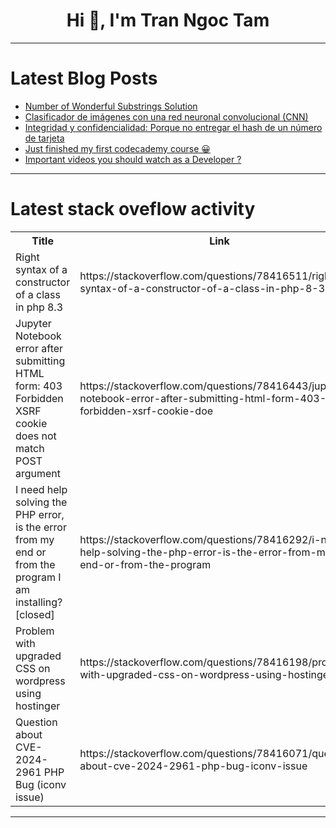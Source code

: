 <h1 align="center">Hi 👋, I'm Tran Ngoc Tam</h1>

---

# Latest Blog Posts 
<!-- BLOG-POST-LIST:START -->
- [Number of Wonderful Substrings Solution](https://dev.to/rk042/number-of-wonderful-substrings-solution-3i81)
- [Clasificador de imágenes con una red neuronal convolucional &lpar;CNN&rpar;](https://dev.to/emmendoza2794/clasificador-de-imagenes-con-una-red-neuronal-convolucional-cnn-3i76)
- [Integridad y confidencialidad: Porque no entregar el hash de un número de tarjeta](https://dev.to/djhuertasg/integridad-y-confidencialidad-porque-no-entregar-el-hash-de-un-numero-de-tarjeta-5058)
- [Just finished my first codecademy course 😀](https://dev.to/deviggor/just-finished-my-first-codecademy-course-5bbh)
- [Important videos you should watch as a Developer ?](https://dev.to/divyansh2375/important-videos-you-should-watch-as-a-developer--36h0)
<!-- BLOG-POST-LIST:END -->

---

# Latest stack oveflow activity
<table>
  <tr><th>Title</th><th>Link</th></tr>
  <!-- STACKOVERFLOW:START --><tr><td>Right syntax of a constructor of a class in php 8.3</td><td>https://stackoverflow.com/questions/78416511/right-syntax-of-a-constructor-of-a-class-in-php-8-3</td></tr><tr><td>Jupyter Notebook error after submitting HTML form: 403 Forbidden XSRF cookie does not match POST argument</td><td>https://stackoverflow.com/questions/78416443/jupyter-notebook-error-after-submitting-html-form-403-forbidden-xsrf-cookie-doe</td></tr><tr><td>I need help solving the PHP error, is the error from my end or from the program I am installing? [closed]</td><td>https://stackoverflow.com/questions/78416292/i-need-help-solving-the-php-error-is-the-error-from-my-end-or-from-the-program</td></tr><tr><td>Problem with upgraded CSS on wordpress using hostinger</td><td>https://stackoverflow.com/questions/78416198/problem-with-upgraded-css-on-wordpress-using-hostinger</td></tr><tr><td>Question about CVE-2024-2961 PHP Bug &lpar;iconv issue&rpar;</td><td>https://stackoverflow.com/questions/78416071/question-about-cve-2024-2961-php-bug-iconv-issue</td></tr><!-- STACKOVERFLOW:END -->
</table>

---


